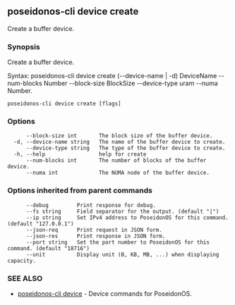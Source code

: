 ## poseidonos-cli device create

Create a buffer device.

### Synopsis


Create a buffer device.

Syntax:
	poseidonos-cli device create (--device-name | -d) DeviceName --num-blocks Number --block-size BlockSize --device-type uram --numa Number.
          

```
poseidonos-cli device create [flags]
```

### Options

```
      --block-size int       The block size of the buffer device.
  -d, --device-name string   The name of the buffer device to create.
      --device-type string   The type of the buffer device to create.
  -h, --help                 help for create
      --num-blocks int       The number of blocks of the buffer device.
      --numa int             The NUMA node of the buffer device.
```

### Options inherited from parent commands

```
      --debug         Print response for debug.
      --fs string     Field separator for the output. (default "|")
      --ip string     Set IPv4 address to PoseidonOS for this command. (default "127.0.0.1")
      --json-req      Print request in JSON form.
      --json-res      Print response in JSON form.
      --port string   Set the port number to PoseidonOS for this command. (default "18716")
      --unit          Display unit (B, KB, MB, ...) when displaying capacity.
```

### SEE ALSO

* [poseidonos-cli device](poseidonos-cli_device.md)	 - Device commands for PoseidonOS.

